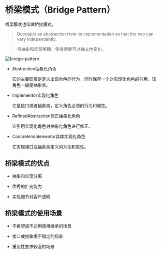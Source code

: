 # 桥梁模式（Bridge Pattern）

桥梁模式也叫做桥接模式。

> Decouple an abstraction from its implementation so that the two can vary independently.

> 将抽象和实现解耦，使得两者可以独立地变化。

![bridge-pattern](bridge-pattern.svg)

* Abstraction抽象化角色

    它的主要职责是定义出该角色的行为，同时保存一个对实现化角色的引用，该角色一般是抽象类。

* Implementor实现化角色

    它是接口或者抽象类，定义角色必须的行为和属性。

* RefinedAbstraction修正抽象化角色

    它引用实现化角色对抽象化角色进行修正。

* ConcreteImplementor具体实现化角色

    它实现接口或抽象类定义的方法和属性。

## 桥梁模式的优点

* 抽象和实现分离

* 优秀的扩充能力

* 实现细节对客户透明

## 桥梁模式的使用场景

* 不希望或不适用使用继承的场景

* 接口或抽象类不稳定的场景

* 重用性要求较高的场景
